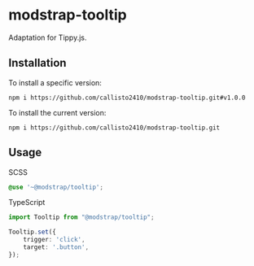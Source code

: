 # modstrap-tooltip

Adaptation for Tippy.js.

## Installation

To install a specific version:
```shell script
npm i https://github.com/callisto2410/modstrap-tooltip.git#v1.0.0
```

To install the current version:
```shell script
npm i https://github.com/callisto2410/modstrap-tooltip.git
```

## Usage

SCSS
```scss
@use '~@modstrap/tooltip';
```

TypeScript
```ts
import Tooltip from "@modstrap/tooltip";

Tooltip.set({
    trigger: 'click',
    target: '.button',
});
```
